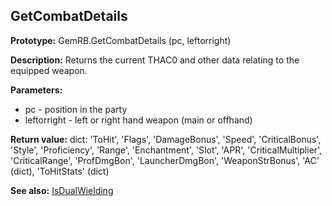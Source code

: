 ## GetCombatDetails

**Prototype:** GemRB.GetCombatDetails (pc, leftorright)

**Description:** Returns the current THAC0 and other data relating to the 
equipped weapon.

**Parameters:** 
  * pc - position in the party
  * leftorright - left or right hand weapon (main or offhand)

**Return value:** dict: 'ToHit', 'Flags', 'DamageBonus', 'Speed', 
'CriticalBonus', 'Style', 'Proficiency', 'Range', 'Enchantment', 'Slot', 
'APR', 'CriticalMultiplier', 'CriticalRange', 'ProfDmgBon', 
'LauncherDmgBon', 'WeaponStrBonus', 'AC' (dict), 'ToHitStats' (dict)

**See also:** [IsDualWielding]()

